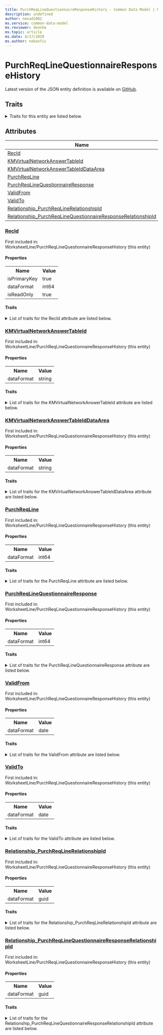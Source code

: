 ```yaml
---
title: PurchReqLineQuestionnaireResponseHistory - Common Data Model | Microsoft Docs
description: undefined
author: nenad1002
ms.service: common-data-model
ms.reviewer: deonhe
ms.topic: article
ms.date: 4/17/2020
ms.author: nebanfic
---
```


# PurchReqLineQuestionnaireResponseHistory

  
 Latest version of the JSON entity definition is available on <a href="https://github.com/Microsoft/CDM/tree/master/schemaDocuments/core/erp/Tables/SupplyChain/ProcurementAndSourcing/WorksheetLine/PurchReqLineQuestionnaireResponseHistory.cdm.json" target="_blank">GitHub</a>.  

## Traits

<details>
<summary>Traits for this entity are listed below.  
</summary>

**is.identifiedBy**  
  names a specifc identity attribute to use with an entity  <table><tr><th>Parameter</th><th>Value</th><th>Data type</th><th>Explanation</th></tr><tr><td>attribute</td><td>[PurchReqLineQuestionnaireResponseHistory/(resolvedAttributes)/RecId](#RecId)</td><td>attribute</td><td></td></tr></table>

**is.CDM.entityVersion**  
  <table><tr><th>Parameter</th><th>Value</th><th>Data type</th><th>Explanation</th></tr><tr><td>versionNumber</td><td>"1.0.0"</td><td>string</td><td>semantic version number of the entity</td></tr></table>

**is.application.releaseVersion**  
  <table><tr><th>Parameter</th><th>Value</th><th>Data type</th><th>Explanation</th></tr><tr><td>releaseVersion</td><td>"10.0.13.0"</td><td>string</td><td>semantic version number of the application introducing this entity</td></tr></table>

</details>

## Attributes

|Name|Description|First Included in Instance|
|---|---|---|
|[RecId](#RecId)||<a href="PurchReqLineQuestionnaireResponseHistory.md" target="_blank">WorksheetLine/PurchReqLineQuestionnaireResponseHistory</a>|
|[KMVirtualNetworkAnswerTableId](#KMVirtualNetworkAnswerTableId)||<a href="PurchReqLineQuestionnaireResponseHistory.md" target="_blank">WorksheetLine/PurchReqLineQuestionnaireResponseHistory</a>|
|[KMVirtualNetworkAnswerTableIdDataArea](#KMVirtualNetworkAnswerTableIdDataArea)||<a href="PurchReqLineQuestionnaireResponseHistory.md" target="_blank">WorksheetLine/PurchReqLineQuestionnaireResponseHistory</a>|
|[PurchReqLine](#PurchReqLine)||<a href="PurchReqLineQuestionnaireResponseHistory.md" target="_blank">WorksheetLine/PurchReqLineQuestionnaireResponseHistory</a>|
|[PurchReqLineQuestionnaireResponse](#PurchReqLineQuestionnaireResponse)||<a href="PurchReqLineQuestionnaireResponseHistory.md" target="_blank">WorksheetLine/PurchReqLineQuestionnaireResponseHistory</a>|
|[ValidFrom](#ValidFrom)||<a href="PurchReqLineQuestionnaireResponseHistory.md" target="_blank">WorksheetLine/PurchReqLineQuestionnaireResponseHistory</a>|
|[ValidTo](#ValidTo)||<a href="PurchReqLineQuestionnaireResponseHistory.md" target="_blank">WorksheetLine/PurchReqLineQuestionnaireResponseHistory</a>|
|[Relationship_PurchReqLineRelationshipId](#Relationship_PurchReqLineRelationshipId)||<a href="PurchReqLineQuestionnaireResponseHistory.md" target="_blank">WorksheetLine/PurchReqLineQuestionnaireResponseHistory</a>|
|[Relationship_PurchReqLineQuestionnaireResponseRelationshipId](#Relationship_PurchReqLineQuestionnaireResponseRelationshipId)||<a href="PurchReqLineQuestionnaireResponseHistory.md" target="_blank">WorksheetLine/PurchReqLineQuestionnaireResponseHistory</a>|

### <a href=#RecId name="RecId">RecId</a>

First included in: WorksheetLine/PurchReqLineQuestionnaireResponseHistory (this entity)  

#### Properties

<table><tr><th>Name</th><th>Value</th></tr><tr><td>isPrimaryKey</td><td>true</td></tr><tr><td>dataFormat</td><td>int64</td></tr><tr><td>isReadOnly</td><td>true</td></tr></table>

#### Traits

<details>
<summary>List of traits for the RecId attribute are listed below.</summary>

**is.dataFormat.integer**  
**is.dataFormat.big**  
**is.identifiedBy**  
names a specifc identity attribute to use with an entity  <table><tr><th>Parameter</th><th>Value</th><th>Data type</th><th>Explanation</th></tr><tr><td>attribute</td><td>[PurchReqLineQuestionnaireResponseHistory/(resolvedAttributes)/RecId](#RecId)</td><td>attribute</td><td></td></tr></table>

**is.readOnly**  
**is.dataFormat.integer**  
**is.dataFormat.big**  
</details>

### <a href=#KMVirtualNetworkAnswerTableId name="KMVirtualNetworkAnswerTableId">KMVirtualNetworkAnswerTableId</a>

First included in: WorksheetLine/PurchReqLineQuestionnaireResponseHistory (this entity)  

#### Properties

<table><tr><th>Name</th><th>Value</th></tr><tr><td>dataFormat</td><td>string</td></tr></table>

#### Traits

<details>
<summary>List of traits for the KMVirtualNetworkAnswerTableId attribute are listed below.</summary>

**is.dataFormat.character**  
**is.dataFormat.big**  
**is.dataFormat.array**  
**is.dataFormat.character**  
**is.dataFormat.array**  
</details>

### <a href=#KMVirtualNetworkAnswerTableIdDataArea name="KMVirtualNetworkAnswerTableIdDataArea">KMVirtualNetworkAnswerTableIdDataArea</a>

First included in: WorksheetLine/PurchReqLineQuestionnaireResponseHistory (this entity)  

#### Properties

<table><tr><th>Name</th><th>Value</th></tr><tr><td>dataFormat</td><td>string</td></tr></table>

#### Traits

<details>
<summary>List of traits for the KMVirtualNetworkAnswerTableIdDataArea attribute are listed below.</summary>

**is.dataFormat.character**  
**is.dataFormat.big**  
**is.dataFormat.array**  
**is.dataFormat.character**  
**is.dataFormat.array**  
</details>

### <a href=#PurchReqLine name="PurchReqLine">PurchReqLine</a>

First included in: WorksheetLine/PurchReqLineQuestionnaireResponseHistory (this entity)  

#### Properties

<table><tr><th>Name</th><th>Value</th></tr><tr><td>dataFormat</td><td>int64</td></tr></table>

#### Traits

<details>
<summary>List of traits for the PurchReqLine attribute are listed below.</summary>

**is.dataFormat.integer**  
**is.dataFormat.big**  
**is.dataFormat.integer**  
**is.dataFormat.big**  
</details>

### <a href=#PurchReqLineQuestionnaireResponse name="PurchReqLineQuestionnaireResponse">PurchReqLineQuestionnaireResponse</a>

First included in: WorksheetLine/PurchReqLineQuestionnaireResponseHistory (this entity)  

#### Properties

<table><tr><th>Name</th><th>Value</th></tr><tr><td>dataFormat</td><td>int64</td></tr></table>

#### Traits

<details>
<summary>List of traits for the PurchReqLineQuestionnaireResponse attribute are listed below.</summary>

**is.dataFormat.integer**  
**is.dataFormat.big**  
**is.dataFormat.integer**  
**is.dataFormat.big**  
</details>

### <a href=#ValidFrom name="ValidFrom">ValidFrom</a>

First included in: WorksheetLine/PurchReqLineQuestionnaireResponseHistory (this entity)  

#### Properties

<table><tr><th>Name</th><th>Value</th></tr><tr><td>dataFormat</td><td>date</td></tr></table>

#### Traits

<details>
<summary>List of traits for the ValidFrom attribute are listed below.</summary>

**is.dataFormat.date**  
**means.measurement.date**  
**is.dataFormat.date**  
</details>

### <a href=#ValidTo name="ValidTo">ValidTo</a>

First included in: WorksheetLine/PurchReqLineQuestionnaireResponseHistory (this entity)  

#### Properties

<table><tr><th>Name</th><th>Value</th></tr><tr><td>dataFormat</td><td>date</td></tr></table>

#### Traits

<details>
<summary>List of traits for the ValidTo attribute are listed below.</summary>

**is.dataFormat.date**  
**means.measurement.date**  
**is.dataFormat.date**  
</details>

### <a href=#Relationship_PurchReqLineRelationshipId name="Relationship_PurchReqLineRelationshipId">Relationship_PurchReqLineRelationshipId</a>

First included in: WorksheetLine/PurchReqLineQuestionnaireResponseHistory (this entity)  

#### Properties

<table><tr><th>Name</th><th>Value</th></tr><tr><td>dataFormat</td><td>guid</td></tr></table>

#### Traits

<details>
<summary>List of traits for the Relationship_PurchReqLineRelationshipId attribute are listed below.</summary>

**is.dataFormat.character**  
**is.dataFormat.big**  
**is.dataFormat.array**  
**is.dataFormat.guid**  
**means.identity.entityId**  
**is.linkedEntity.identifier**  
Marks the attribute(s) that hold foreign key references to a linked (used as an attribute) entity. This attribute is added to the resolved entity to enumerate the referenced entities.  <table><tr><th>Parameter</th><th>Value</th><th>Data type</th><th>Explanation</th></tr><tr><td>entityReferences</td><td><table><tr><th>entityReference</th><th>attributeReference</th></tr><tr><td><a href="PurchReqLine.md" target="_blank">/core/erp/Tables/SupplyChain/ProcurementAndSourcing/WorksheetLine/PurchReqLine.cdm.json/PurchReqLine</a></td><td><a href="PurchReqLine.md#RecId" target="_blank">RecId</a></td></tr></table></td><td>entity</td><td>a reference to the constant entity holding the list of entity references</td></tr></table>

**is.dataFormat.guid**  
**is.dataFormat.character**  
**is.dataFormat.array**  
</details>

### <a href=#Relationship_PurchReqLineQuestionnaireResponseRelationshipId name="Relationship_PurchReqLineQuestionnaireResponseRelationshipId">Relationship_PurchReqLineQuestionnaireResponseRelationshipId</a>

First included in: WorksheetLine/PurchReqLineQuestionnaireResponseHistory (this entity)  

#### Properties

<table><tr><th>Name</th><th>Value</th></tr><tr><td>dataFormat</td><td>guid</td></tr></table>

#### Traits

<details>
<summary>List of traits for the Relationship_PurchReqLineQuestionnaireResponseRelationshipId attribute are listed below.</summary>

**is.dataFormat.character**  
**is.dataFormat.big**  
**is.dataFormat.array**  
**is.dataFormat.guid**  
**means.identity.entityId**  
**is.linkedEntity.identifier**  
Marks the attribute(s) that hold foreign key references to a linked (used as an attribute) entity. This attribute is added to the resolved entity to enumerate the referenced entities.  <table><tr><th>Parameter</th><th>Value</th><th>Data type</th><th>Explanation</th></tr><tr><td>entityReferences</td><td><table><tr><th>entityReference</th><th>attributeReference</th></tr><tr><td><a href="PurchReqLineQuestionnaireResponse.md" target="_blank">/core/erp/Tables/SupplyChain/ProcurementAndSourcing/WorksheetLine/PurchReqLineQuestionnaireResponse.cdm.json/PurchReqLineQuestionnaireResponse</a></td><td><a href="PurchReqLineQuestionnaireResponse.md#RecId" target="_blank">RecId</a></td></tr></table></td><td>entity</td><td>a reference to the constant entity holding the list of entity references</td></tr></table>

**is.dataFormat.guid**  
**is.dataFormat.character**  
**is.dataFormat.array**  
</details>
